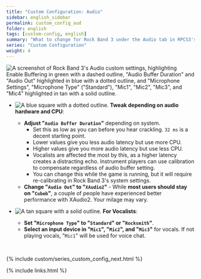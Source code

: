 ```yaml
---
title: "Custom Configuration: Audio"
sidebar: english_sidebar
permalink: custom_config_aud
folder: english
tags: [custom-config, english]
summary: "What to change for Rock Band 3 under the Audio tab in RPCS3's Custom Configuration."
series: "Custom Configuration"
weight: 4
---
```


![A screenshot of Rock Band 3's Audio custom settings, highlighting Enable Buffering in green with a dashed outline, "Audio Buffer Duration" and "Audio Out" highlighted in blue with a dotted outline, and "Microphone Settings", "Microphone Type" ("Standard"), "Mic1", "Mic2", "Mic3", and "Mic4" highlighted in tan with a solid outline.](https://carlmylo.github.io/rb3-pc/images/cust/audio.png "Audio")

* ![A blue square with a dotted outline.](https://carlmylo.github.io/rb3-pc/images/cust/smallblue.png "Blue Square") **Tweak depending on audio hardware and CPU**: 
	* **Adjust "`Audio Buffer Duration`"** depending on system.
		* Set this as low as you can before you hear crackling. `32 ms` is a decent starting point.
		* Lower values give you less audio latency but use more CPU.
		* Higher values give you more audio latency but use less CPU.
		* Vocalists are affected the most by this, as a higher latency creates a distracting echo. Instrument players can use calibration to compensate regardless of audio buffer setting.
		* You can change this while the game is running, but it will require re-calibrating in Rock Band 3's system settings.
	* **Change "`Audio Out`" to "`XAudio2`"** - While **most users should stay on "`Cubeb`"**, a couple of people have experienced better performance with XAudio2. Your milage may vary.

* ![A tan square with a solid outline.](https://carlmylo.github.io/rb3-pc/images/cust/smalltan.png "Tan Square") **For Vocalists**: 
	* **Set "`Microphone Type`" to "`Standard`" or "`Rocksmith`"**.
	* **Select an input device in "`Mic1`", "`Mic2`", and "`Mic3`"** for vocals. If not playing vocals, "`Mic1`" will be used for voice chat.

<br/>

{% include custom/series_custom_config_next.html %}

{% include links.html %}